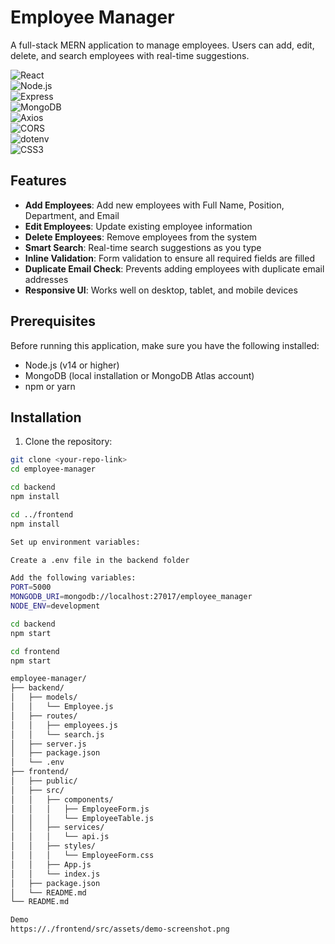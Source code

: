 # Employee Manager

A full-stack MERN application to manage employees. Users can add, edit, delete, and search employees with real-time suggestions.

![React](https://img.shields.io/badge/React-61DAFB?logo=react&logoColor=black&style=for-the-badge)  
![Node.js](https://img.shields.io/badge/Node.js-339933?logo=node.js&logoColor=white&style=for-the-badge)  
![Express](https://img.shields.io/badge/Express-000000?logo=express&logoColor=white&style=for-the-badge)  
![MongoDB](https://img.shields.io/badge/MongoDB-47A248?logo=mongodb&logoColor=white&style=for-the-badge)  
![Axios](https://img.shields.io/badge/Axios-5A29E4?logo=axios&logoColor=white&style=for-the-badge)  
![CORS](https://img.shields.io/badge/CORS-000000?style=for-the-badge)  
![dotenv](https://img.shields.io/badge/dotenv-000000?logo=dotenv&logoColor=white&style=for-the-badge)  
![CSS3](https://img.shields.io/badge/CSS3-1572B6?logo=css3&logoColor=white&style=for-the-badge)

## Features

- **Add Employees**: Add new employees with Full Name, Position, Department, and Email
- **Edit Employees**: Update existing employee information
- **Delete Employees**: Remove employees from the system
- **Smart Search**: Real-time search suggestions as you type
- **Inline Validation**: Form validation to ensure all required fields are filled
- **Duplicate Email Check**: Prevents adding employees with duplicate email addresses
- **Responsive UI**: Works well on desktop, tablet, and mobile devices

## Prerequisites

Before running this application, make sure you have the following installed:
- Node.js (v14 or higher)
- MongoDB (local installation or MongoDB Atlas account)
- npm or yarn

## Installation

1. Clone the repository:
```bash
git clone <your-repo-link>
cd employee-manager

cd backend
npm install

cd ../frontend
npm install

Set up environment variables:

Create a .env file in the backend folder

Add the following variables:
PORT=5000
MONGODB_URI=mongodb://localhost:27017/employee_manager
NODE_ENV=development

cd backend
npm start

cd frontend
npm start

employee-manager/
├── backend/
│   ├── models/
│   │   └── Employee.js
│   ├── routes/
│   │   ├── employees.js
│   │   └── search.js
│   ├── server.js
│   ├── package.json
│   └── .env
├── frontend/
│   ├── public/
│   ├── src/
│   │   ├── components/
│   │   │   ├── EmployeeForm.js
│   │   │   └── EmployeeTable.js
│   │   ├── services/
│   │   │   └── api.js
│   │   ├── styles/
│   │   │   └── EmployeeForm.css
│   │   ├── App.js
│   │   └── index.js
│   ├── package.json
│   └── README.md
└── README.md

Demo
https://./frontend/src/assets/demo-screenshot.png
